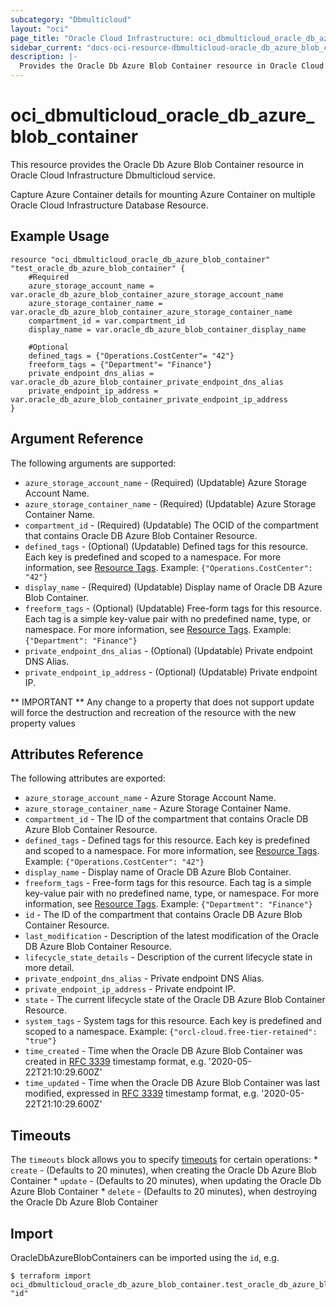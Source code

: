 ```yaml
---
subcategory: "Dbmulticloud"
layout: "oci"
page_title: "Oracle Cloud Infrastructure: oci_dbmulticloud_oracle_db_azure_blob_container"
sidebar_current: "docs-oci-resource-dbmulticloud-oracle_db_azure_blob_container"
description: |-
  Provides the Oracle Db Azure Blob Container resource in Oracle Cloud Infrastructure Dbmulticloud service
---
```


# oci_dbmulticloud_oracle_db_azure_blob_container
This resource provides the Oracle Db Azure Blob Container resource in Oracle Cloud Infrastructure Dbmulticloud service.

Capture Azure Container details for mounting Azure Container on multiple Oracle Cloud Infrastructure Database Resource.


## Example Usage

```hcl
resource "oci_dbmulticloud_oracle_db_azure_blob_container" "test_oracle_db_azure_blob_container" {
	#Required
	azure_storage_account_name = var.oracle_db_azure_blob_container_azure_storage_account_name
	azure_storage_container_name = var.oracle_db_azure_blob_container_azure_storage_container_name
	compartment_id = var.compartment_id
	display_name = var.oracle_db_azure_blob_container_display_name

	#Optional
	defined_tags = {"Operations.CostCenter"= "42"}
	freeform_tags = {"Department"= "Finance"}
	private_endpoint_dns_alias = var.oracle_db_azure_blob_container_private_endpoint_dns_alias
	private_endpoint_ip_address = var.oracle_db_azure_blob_container_private_endpoint_ip_address
}
```

## Argument Reference

The following arguments are supported:

* `azure_storage_account_name` - (Required) (Updatable) Azure Storage Account Name.
* `azure_storage_container_name` - (Required) (Updatable) Azure Storage Container Name.
* `compartment_id` - (Required) (Updatable) The OCID of the compartment that contains Oracle DB Azure Blob Container Resource.
* `defined_tags` - (Optional) (Updatable) Defined tags for this resource. Each key is predefined and scoped to a namespace. For more information, see [Resource Tags](https://docs.cloud.oracle.com/iaas/Content/General/Concepts/resourcetags.htm).  Example: `{"Operations.CostCenter": "42"}` 
* `display_name` - (Required) (Updatable) Display name of Oracle DB Azure Blob Container.
* `freeform_tags` - (Optional) (Updatable) Free-form tags for this resource. Each tag is a simple key-value pair with no predefined name, type, or namespace. For more information, see [Resource Tags](https://docs.cloud.oracle.com/iaas/Content/General/Concepts/resourcetags.htm).  Example: `{"Department": "Finance"}` 
* `private_endpoint_dns_alias` - (Optional) (Updatable) Private endpoint DNS Alias.
* `private_endpoint_ip_address` - (Optional) (Updatable) Private endpoint IP.


** IMPORTANT **
Any change to a property that does not support update will force the destruction and recreation of the resource with the new property values

## Attributes Reference

The following attributes are exported:

* `azure_storage_account_name` - Azure Storage Account Name.
* `azure_storage_container_name` - Azure Storage Container Name.
* `compartment_id` - The ID of the compartment that contains Oracle DB Azure Blob Container Resource.
* `defined_tags` - Defined tags for this resource. Each key is predefined and scoped to a namespace. For more information, see [Resource Tags](https://docs.cloud.oracle.com/iaas/Content/General/Concepts/resourcetags.htm).  Example: `{"Operations.CostCenter": "42"}` 
* `display_name` - Display name of Oracle DB Azure Blob Container.
* `freeform_tags` - Free-form tags for this resource. Each tag is a simple key-value pair with no predefined name, type, or namespace. For more information, see [Resource Tags](https://docs.cloud.oracle.com/iaas/Content/General/Concepts/resourcetags.htm).  Example: `{"Department": "Finance"}` 
* `id` - The ID of the compartment that contains Oracle DB Azure Blob Container Resource.
* `last_modification` - Description of the latest modification of the Oracle DB Azure Blob Container Resource.
* `lifecycle_state_details` - Description of the current lifecycle state in more detail.
* `private_endpoint_dns_alias` - Private endpoint DNS Alias.
* `private_endpoint_ip_address` - Private endpoint IP.
* `state` - The current lifecycle state of the Oracle DB Azure Blob Container Resource.
* `system_tags` - System tags for this resource. Each key is predefined and scoped to a namespace.  Example: `{"orcl-cloud.free-tier-retained": "true"}` 
* `time_created` - Time when the Oracle DB Azure Blob Container was created in [RFC 3339](https://tools.ietf.org/html/rfc3339) timestamp format, e.g. '2020-05-22T21:10:29.600Z' 
* `time_updated` - Time when the Oracle DB Azure Blob Container was last modified, expressed in [RFC 3339](https://tools.ietf.org/html/rfc3339) timestamp format, e.g. '2020-05-22T21:10:29.600Z' 

## Timeouts

The `timeouts` block allows you to specify [timeouts](https://registry.terraform.io/providers/oracle/oci/latest/docs/guides/changing_timeouts) for certain operations:
	* `create` - (Defaults to 20 minutes), when creating the Oracle Db Azure Blob Container
	* `update` - (Defaults to 20 minutes), when updating the Oracle Db Azure Blob Container
	* `delete` - (Defaults to 20 minutes), when destroying the Oracle Db Azure Blob Container


## Import

OracleDbAzureBlobContainers can be imported using the `id`, e.g.

```
$ terraform import oci_dbmulticloud_oracle_db_azure_blob_container.test_oracle_db_azure_blob_container "id"
```

